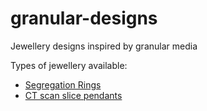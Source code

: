 # granular-designs
Jewellery designs inspired by granular media

Types of jewellery available:
 - [Segregation Rings](https://benjym.github.io/granular-designs/deploy/ring.html)
 - [CT scan slice pendants](https://benjym.github.io/granular-designs/deploy/slice.html)
